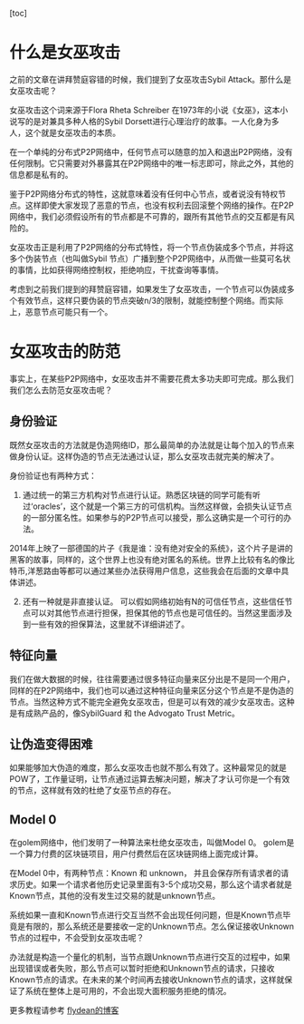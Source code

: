 [toc]

# 什么是女巫攻击
之前的文章在讲拜赞庭容错的时候，我们提到了女巫攻击Sybil Attack。那什么是女巫攻击呢？ 

女巫攻击这个词来源于Flora Rheta Schreiber 在1973年的小说《女巫》，这本小说写的是对兼具多种人格的Sybil Dorsett进行心理治疗的故事。一人化身为多人，这个就是女巫攻击的本质。

在一个单纯的分布式P2P网络中，任何节点可以随意的加入和退出P2P网络，没有任何限制。它只需要对外暴露其在P2P网络中的唯一标志即可，除此之外，其他的信息都是私有的。

鉴于P2P网络分布式的特性，这就意味着没有任何中心节点，或者说没有特权节点。这样即使大家发现了恶意的节点，也没有权利去回滚整个网络的操作。在P2P网络中，我们必须假设所有的节点都是不可靠的，跟所有其他节点的交互都是有风险的。

女巫攻击正是利用了P2P网络的分布式特性，将一个节点伪装成多个节点，并将这多个伪装节点（也叫做Sybil 节点）广播到整个P2P网络中，从而做一些莫可名状的事情，比如获得网络控制权，拒绝响应，干扰查询等事情。

考虑到之前我们提到的拜赞庭容错，如果发生了女巫攻击，一个节点可以伪装成多个有效节点，这样只要伪装的节点突破n/3的限制，就能控制整个网络。而实际上，恶意节点可能只有一个。

# 女巫攻击的防范
事实上，在某些P2P网络中，女巫攻击并不需要花费太多功夫即可完成。那么我们我们怎么去防范女巫攻击呢？ 

## 身份验证
既然女巫攻击的方法就是伪造网络ID，那么最简单的办法就是让每个加入的节点来做身份认证。这样伪造的节点无法通过认证，那么女巫攻击就完美的解决了。

身份验证也有两种方式：

1. 通过统一的第三方机构对节点进行认证。熟悉区块链的同学可能有听过‘oracles’，这个就是一个第三方的可信机构。当然这样做，会损失认证节点的一部分匿名性。如果参与的P2P节点可以接受，那么这确实是一个可行的办法。

2014年上映了一部德国的片子《我是谁：没有绝对安全的系统》，这个片子是讲的黑客的故事，同样的，这个世界上也没有绝对匿名的系统。世界上比较有名的像比特币,洋葱路由等都可以通过某些办法获得用户信息，这些我会在后面的文章中具体讲述。

2. 还有一种就是非直接认证。
可以假如网络初始有N的可信任节点，这些信任节点可以对其他节点进行担保，担保其他的节点也是可信任的。当然这里面涉及到一些有效的担保算法，这里就不详细讲述了。

## 特征向量
我们在做大数据的时候，往往需要通过很多特征向量来区分出是不是同一个用户，同样的在P2P网络中，我们也可以通过这种特征向量来区分这个节点是不是伪造的节点。当然这种方式不能完全避免女巫攻击，但是可以有效的减少女巫攻击。这种是有成熟产品的，像SybilGuard 和 the Advogato Trust Metric。

## 让伪造变得困难
如果能够加大伪造的难度，那么女巫攻击也就不那么有效了。这种最常见的就是POW了，工作量证明，让节点通过运算去解决问题，解决了才认可你是一个有效的节点，这样就有效的杜绝了女巫节点的存在。

## Model 0
在golem网络中，他们发明了一种算法来杜绝女巫攻击，叫做Model 0。 golem是一个算力付费的区块链项目，用户付费然后在区块链网络上面完成计算。

在Model 0中，有两种节点：Known 和 unknown， 并且会保存所有请求者的请求历史。如果一个请求者他历史记录里面有3-5个成功交易，那么这个请求者就是Known节点，其他的没有发生过交易的就是unknown节点。

系统如果一直和Known节点进行交互当然不会出现任何问题，但是Known节点毕竟是有限的，那么系统还是要接收一定的Unknown节点。怎么保证接收Unknown节点的过程中，不会受到女巫攻击呢？ 

办法就是构造一个量化的机制，当节点跟Unknown节点进行交互的过程中，如果出现错误或者失败，那么节点可以暂时拒绝和Unknown节点的请求，只接收Known节点的请求。在未来的某个时间再去接收Unknown节点的请求，这样就保证了系统在整体上是可用的，不会出现大面积服务拒绝的情况。



更多教程请参考 [flydean的博客](http://www.flydean.com/sybil-attack/)




